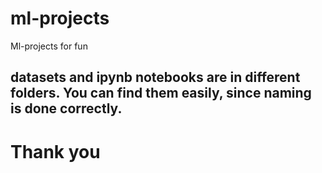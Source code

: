 # ml-projects
Ml-projects for fun

## datasets and ipynb notebooks are in different folders. You can find them easily, since naming is done correctly.

# Thank you
